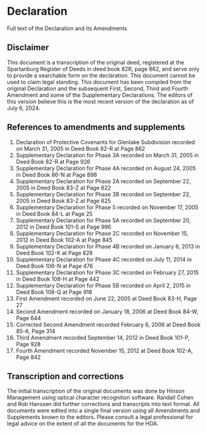 # Declaration
Full text of the Declaration and its Amendments

## Disclaimer 
This document is a transcription of the original deed, registered at the Spartanburg Register of Deeds in deed book 82R, page 862, and serve only to provide a searchable form on the declaration. This document cannot be used to claim legal standing. This document has been compiled from the original Declaration and the subsequent First, Second, Third and Fourth Amendment and some of the Supplementary Declarations. The editors of this version believe this is the most recent version of the declaration as of July 6, 2024.

## References to amendments and supplements
<ol>
  <li>Declaration of Protective Covenants for Glenlake Subdivision recorded on March 31, 2005 in Deed Book 82-R at Page 862</li>
  <li>Supplementary Declaration for Phase 3A recorded on March 31, 2005 in Deed Book 82-R at Page 926</li>
  <li>Supplementary Declaration for Phase 4A recorded on August 24, 2005 in Deed Book 86-N at Page 898</li>
  <li>Supplementary Declaration for Phase 2A recorded on September 22, 2005 in Deed Book 83-Z at Page 622</li>
  <li>Supplementary Declaration for Phase 3B recorded on September 22, 2005 in Deed Book 83-Z at Page 625</li>
  <li>Supplementary Declaration for Phase 5 recorded on November 17, 2005 in Deed Book 84-L at Page 25</li>
  <li>Supplementary Declaration for Phase 5A recorded on September 20, 2012 in Deed Book 101-S at Page 996</li>
  <li>Supplementary Declaration for Phase 2C recorded on November 15, 2012 in Deed Book 102-A at Page 845</li>
  <li>Supplementary Declaration for Phase 4B recorded on January 8, 2013 in Deed Book 102-K at Page 828</li>
  <li>Supplementary Declaration for Phase 4C recorded on July 11, 2014 in Deed Book 106-N at Page 476</li>
  <li>Supplementary Declaration for Phase 3C recorded on February 27, 2015 in Deed Book 108-H at Page 442</li>
  <li>Supplementary Declaration for Phase 5B recorded on April 2, 2015 in Deed Book 108-Q at Page 918</li>
  <li>First Amendment recorded on June 22, 2005 at Deed Book 83-H, Page 27</li>
  <li>Second Amendment recorded on January 18, 2006 at Deed Book 84-W, Page 644</li>
  <li>Corrected Second Amendment recorded February 6, 2006 at Deed Book 85-A, Page 314</li>
  <li>Third Amendment recorded September 14, 2012 in Deed Book 101-P, Page 928</li>
  <li>Fourth Amendment recorded November 15, 2012 at Deed Book 102-A, Page 842</li>
</ol>

## Transcription and corrections
The initial transcription of the original documents was done by Hinson Management using optical character recognition software. Randall Cohen and Rob Hanssen did further corrections and transcripts into text format. All documents were edited into a single final version using all Amendments and Supplements known to the editors. Please consult a legal professional for legal advice on the extent of all the documents for the HOA.
